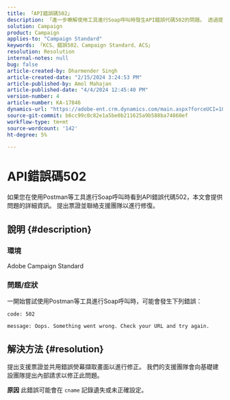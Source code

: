 ```yaml
---
title: 「API錯誤碼502」
description: 「進一步瞭解使用工具進行Soap呼叫時發生API錯誤代碼502的問題。 透過提出票證與支援團隊聯絡。」
solution: Campaign
product: Campaign
applies-to: "Campaign Standard"
keywords: 「KCS、錯誤502、Campaign Standard、ACS」
resolution: Resolution
internal-notes: null
bug: false
article-created-by: Dharmender Singh
article-created-date: "2/15/2024 3:24:53 PM"
article-published-by: Amol Mahajan
article-published-date: "4/4/2024 12:45:40 PM"
version-number: 4
article-number: KA-17846
dynamics-url: "https://adobe-ent.crm.dynamics.com/main.aspx?forceUCI=1&pagetype=entityrecord&etn=knowledgearticle&id=d007ba5c-16cc-ee11-9079-6045bd0061cb"
source-git-commit: b6cc99c0c82e1a5be0b211625a9b588ba74860ef
workflow-type: tm+mt
source-wordcount: '142'
ht-degree: 5%

---
```


# API錯誤碼502


如果您在使用Postman等工具進行Soap呼叫時看到API錯誤代碼502，本文會提供問題的詳細資訊。 提出票證並聯絡支援團隊以進行修復。

## 說明 {#description}


### <b>環境</b>

Adobe Campaign Standard



### <b>問題/症狀</b>

一開始嘗試使用Postman等工具進行Soap呼叫時，可能會發生下列錯誤：




```
code: 502

message: Oops. Something went wrong. Check your URL and try again.
```





## 解決方法 {#resolution}


提出支援票證並共用錯誤熒幕擷取畫面以進行修正。 我們的支援團隊會向基礎建設團隊提出內部請求以修正此問題。


<b>原因</b>
此錯誤可能會在 `cname` 記錄遺失或未正確設定。
